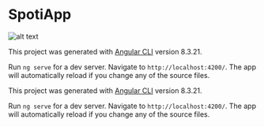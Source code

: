 # SpotiApp

![alt text](https://raw.githubusercontent.com/icarpio/spotiapp/src/assets/img/banner-ico.png)

This project was generated with [Angular CLI](https://github.com/angular/angular-cli) version 8.3.21.


Run `ng serve` for a dev server. Navigate to `http://localhost:4200/`. The app will automatically reload if you change any of the source files.

This project was generated with [Angular CLI](https://github.com/angular/angular-cli) version 8.3.21.

Run `ng serve` for a dev server. Navigate to `http://localhost:4200/`. The app will automatically reload if you change any of the source files.

